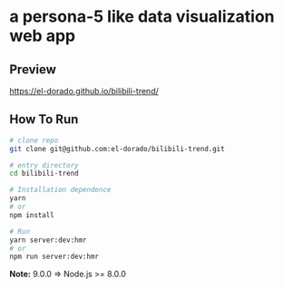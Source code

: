 # a persona-5 like data visualization web app

## Preview

https://el-dorado.github.io/bilibili-trend/


## How To Run

```bash
# clone repo
git clone git@github.com:el-dorado/bilibili-trend.git

# entry directory
cd bilibili-trend

# Installation dependence
yarn 
# or
npm install

# Run
yarn server:dev:hmr
# or
npm run server:dev:hmr
```

**Note:** 9.0.0 => Node.js >= 8.0.0